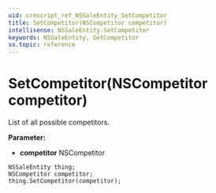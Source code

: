 ```yaml
---
uid: crmscript_ref_NSSaleEntity_SetCompetitor
title: SetCompetitor(NSCompetitor competitor)
intellisense: NSSaleEntity.SetCompetitor
keywords: NSSaleEntity, GetCompetitor
so.topic: reference
---
```


# SetCompetitor(NSCompetitor competitor)

List of all possible competitors. 

**Parameter:** 
* **competitor** NSCompetitor

```crmscript
NSSaleEntity thing;
NSCompetitor competitor;
thing.SetCompetitor(competitor);
```

